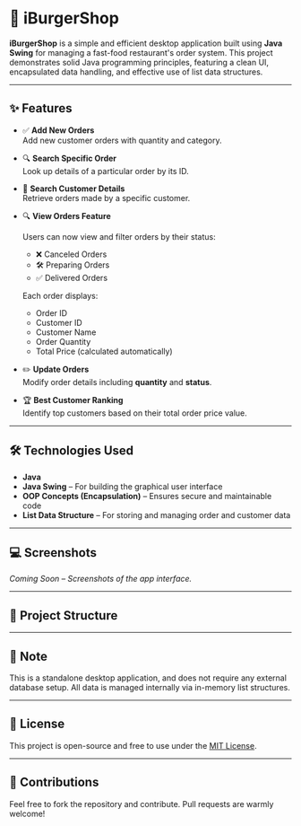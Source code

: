 # 🍔 iBurgerShop

**iBurgerShop** is a simple and efficient desktop application built using **Java Swing** for managing a fast-food restaurant's order system. This project demonstrates solid Java programming principles, featuring a clean UI, encapsulated data handling, and effective use of list data structures.

---

## ✨ Features

- ✅ **Add New Orders**  
  Add new customer orders with quantity and category.

- 🔍 **Search Specific Order**  
  Look up details of a particular order by its ID.

- 👤 **Search Customer Details**  
  Retrieve orders made by a specific customer.

- 🔍 **View Orders Feature**

  Users can now view and filter orders by their status:
  - ❌ Canceled Orders
  - 🛠️ Preparing Orders
  - ✅ Delivered Orders

  Each order displays:
  - Order ID
  - Customer ID
  - Customer Name
  - Order Quantity
  - Total Price (calculated automatically)

- ✏️ **Update Orders**  
  Modify order details including **quantity** and **status**.

- 🏆 **Best Customer Ranking**  
  Identify top customers based on their total order price value.

---

## 🛠️ Technologies Used

- **Java**  
- **Java Swing** – For building the graphical user interface  
- **OOP Concepts (Encapsulation)** – Ensures secure and maintainable code  
- **List Data Structure** – For storing and managing order and customer data  

---

## 💻 Screenshots

*Coming Soon – Screenshots of the app interface.*

---

## 📂 Project Structure


---

## 📌 Note

This is a standalone desktop application, and does not require any external database setup. All data is managed internally via in-memory list structures.

---

## 📃 License

This project is open-source and free to use under the [MIT License](LICENSE).

---

## 🙌 Contributions

Feel free to fork the repository and contribute. Pull requests are warmly welcome!

